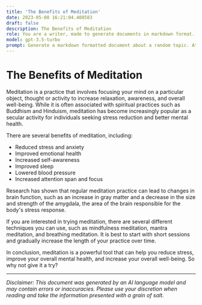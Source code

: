 ```yaml
---
title: 'The Benefits of Meditation'
date: 2023-05-08 16:21:04.408583
draft: false
description: The Benefits of Meditation
role: You are a writer, made to generate documents in markdown format. It is very important that all of the documents you generate are in valid markdown format.
model: gpt-3.5-turbo
prompt: Generate a markdown formatted document about a random topic. At the bottom, include a disclaimer explaining that the document was generated by you. The first line of the document should be the title. Make sure that the entire document is in proper markdown format, using a mix of various tags to make the document visually appealing.
---
```


# The Benefits of Meditation

Meditation is a practice that involves focusing your mind on a particular object, thought or activity to increase relaxation, awareness, and overall well-being. While it is often associated with spiritual practices such as Buddhism and Hinduism, meditation has become increasingly popular as a secular activity for individuals seeking stress reduction and better mental health.

There are several benefits of meditation, including:

- Reduced stress and anxiety
- Improved emotional health
- Increased self-awareness
- Improved sleep
- Lowered blood pressure
- Increased attention span and focus

Research has shown that regular meditation practice can lead to changes in brain function, such as an increase in gray matter and a decrease in the size and strength of the amygdala, the area of the brain responsible for the body's stress response.

If you are interested in trying meditation, there are several different techniques you can use, such as mindfulness meditation, mantra meditation, and breathing meditation. It is best to start with short sessions and gradually increase the length of your practice over time.

In conclusion, meditation is a powerful tool that can help you reduce stress, improve your overall mental health, and increase your overall well-being. So why not give it a try?

---

*Disclaimer: This document was generated by an AI language model and may contain errors or inaccuracies. Please use your discretion when reading and take the information presented with a grain of salt.*